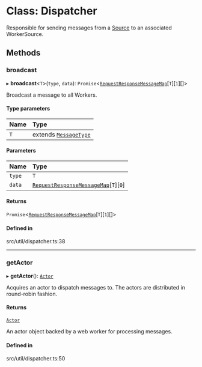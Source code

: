 # Class: Dispatcher

Responsible for sending messages from a [Source](../interfaces/Source.md) to an associated
WorkerSource.

## Methods

### broadcast

▸ **broadcast**\<`T`\>(`type`, `data`): `Promise`\<[`RequestResponseMessageMap`](../types/RequestResponseMessageMap.md)[`T`][``1``][]\>

Broadcast a message to all Workers.

#### Type parameters

| Name | Type |
| :------ | :------ |
| `T` | extends [`MessageType`](../enums/MessageType.md) |

#### Parameters

| Name | Type |
| :------ | :------ |
| `type` | `T` |
| `data` | [`RequestResponseMessageMap`](../types/RequestResponseMessageMap.md)[`T`][``0``] |

#### Returns

`Promise`\<[`RequestResponseMessageMap`](../types/RequestResponseMessageMap.md)[`T`][``1``][]\>

#### Defined in

src/util/dispatcher.ts:38

___

### getActor

▸ **getActor**(): [`Actor`](Actor.md)

Acquires an actor to dispatch messages to. The actors are distributed in round-robin fashion.

#### Returns

[`Actor`](Actor.md)

An actor object backed by a web worker for processing messages.

#### Defined in

src/util/dispatcher.ts:50
